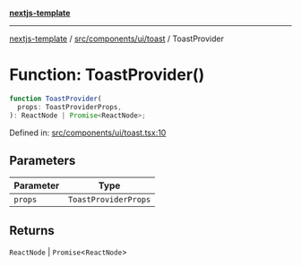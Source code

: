 [**nextjs-template**](../../../../../README.md)

---

[nextjs-template](../../../../../README.md) / [src/components/ui/toast](../README.md) / ToastProvider

# Function: ToastProvider()

```ts
function ToastProvider(
  props: ToastProviderProps,
): ReactNode | Promise<ReactNode>;
```

Defined in: [src/components/ui/toast.tsx:10](https://github.com/Its-Satyajit/nextjs-template/blob/a020f2e64682696d16eea8be5c54d400aa09764e/src/components/ui/toast.tsx#L10)

## Parameters

| Parameter | Type                 |
| --------- | -------------------- |
| `props`   | `ToastProviderProps` |

## Returns

`ReactNode` \| `Promise`\<`ReactNode`\>
